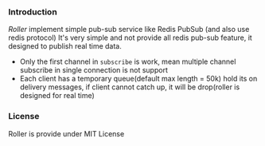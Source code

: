 ### Introduction

_Roller_ implement simple pub-sub service like Redis PubSub (and also use redis protocol)
It's very simple and not provide all redis pub-sub feature, it designed to publish real time data.

- Only the first channel in `subscribe` is work, mean multiple channel subscribe in single connection is not support
- Each client has a temporary queue(default max length = 50k) hold its on delivery messages, if client cannot catch up, it will be drop(roller is designed for real time)

### License
Roller is provide under MIT License